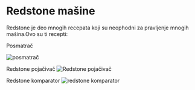# Redstone mašine

Redstone je deo mnogih recepata koji su neophodni za pravljenje mnogih mašina.Ovo su ti recepti:

 Posmatrač

![posmatrač](https://external-content.duckduckgo.com/iu/?u=https%3A%2F%2Fcdn.apexminecrafthosting.com%2Fimg%2Fuploads%2F2020%2F10%2F22205341%2Fobserver-crafting-recipe.png&f=1&nofb=1)

Redstone pojačivač
![Redstone pojačivač](https://external-content.duckduckgo.com/iu/?u=https%3A%2F%2Fassets.gamepur.com%2Fwp-content%2Fuploads%2F2020%2F07%2F17165103%2FCrafting-a-Redstone-Repeater.jpg&f=1&nofb=1)

Redstone komparator
![redstone komparator](https://external-content.duckduckgo.com/iu/?u=https%3A%2F%2Fwww.windowscentral.com%2Fsites%2Fwpcentral.com%2Ffiles%2Fstyles%2Fmedium%2Fpublic%2Ffield%2Fimage%2F2016%2F09%2Fmc-crafting-redstone-comparator-01.jpg%3Fitok%3DwIUvlmli&f=1&nofb=1)